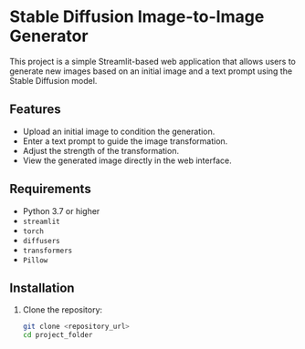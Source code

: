# Stable Diffusion Image-to-Image Generator

This project is a simple Streamlit-based web application that allows users to generate new images based on an initial image and a text prompt using the Stable Diffusion model.

## Features
- Upload an initial image to condition the generation.
- Enter a text prompt to guide the image transformation.
- Adjust the strength of the transformation.
- View the generated image directly in the web interface.

## Requirements
- Python 3.7 or higher
- `streamlit`
- `torch`
- `diffusers`
- `transformers`
- `Pillow`

## Installation
1. Clone the repository:
   ```bash
   git clone <repository_url>
   cd project_folder
